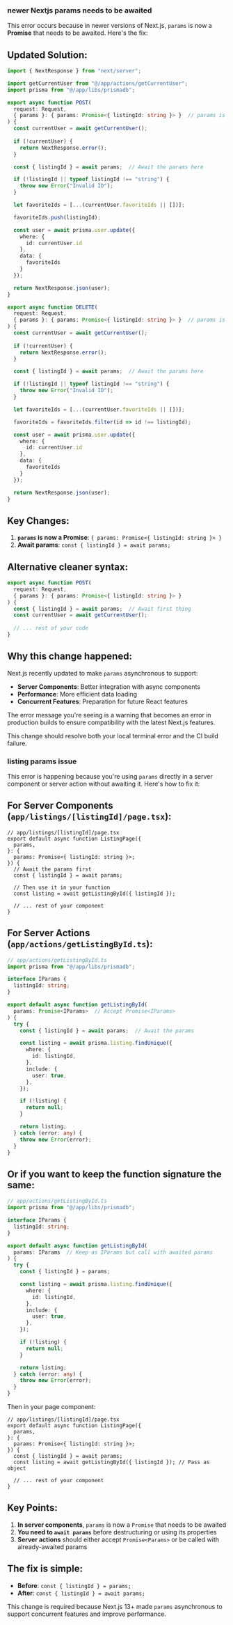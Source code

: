 ### newer Nextjs params needs to be awaited
This error occurs because in newer versions of Next.js, `params` is now a **Promise** that needs to be awaited. Here's the fix:

## Updated Solution:

```typescript
import { NextResponse } from "next/server";

import getCurrentUser from "@/app/actions/getCurrentUser";
import prisma from "@/app/libs/prismadb";

export async function POST(
  request: Request,
  { params }: { params: Promise<{ listingId: string }> }  // params is a Promise
) {
  const currentUser = await getCurrentUser();
  
  if (!currentUser) {
    return NextResponse.error();
  }

  const { listingId } = await params;  // Await the params here

  if (!listingId || typeof listingId !== "string") {
    throw new Error("Invalid ID");
  }

  let favoriteIds = [...(currentUser.favoriteIds || [])];

  favoriteIds.push(listingId);

  const user = await prisma.user.update({
    where: {
      id: currentUser.id
    },
    data: {
      favoriteIds
    }
  });

  return NextResponse.json(user);
}

export async function DELETE(
  request: Request,
  { params }: { params: Promise<{ listingId: string }> }  // params is a Promise
) {
  const currentUser = await getCurrentUser();
  
  if (!currentUser) {
    return NextResponse.error();
  }

  const { listingId } = await params;  // Await the params here

  if (!listingId || typeof listingId !== "string") {
    throw new Error("Invalid ID");
  }

  let favoriteIds = [...(currentUser.favoriteIds || [])];

  favoriteIds = favoriteIds.filter(id => id !== listingId);

  const user = await prisma.user.update({
    where: {
      id: currentUser.id
    },
    data: {
      favoriteIds
    }
  });

  return NextResponse.json(user);
}
```

## Key Changes:

1. **`params` is now a Promise**: `{ params: Promise<{ listingId: string }> }`
2. **Await params**: `const { listingId } = await params;`

## Alternative cleaner syntax:

```typescript
export async function POST(
  request: Request,
  { params }: { params: Promise<{ listingId: string }> }
) {
  const { listingId } = await params;  // Await first thing
  const currentUser = await getCurrentUser();
  
  // ... rest of your code
}
```

## Why this change happened:

Next.js recently updated to make `params` asynchronous to support:
- **Server Components**: Better integration with async components
- **Performance**: More efficient data loading
- **Concurrent Features**: Preparation for future React features

The error message you're seeing is a warning that becomes an error in production builds to ensure compatibility with the latest Next.js features.

This change should resolve both your local terminal error and the CI build failure.

### listing params issue
This error is happening because you're using `params` directly in a server component or server action without awaiting it. Here's how to fix it:

## For Server Components (`app/listings/[listingId]/page.tsx`):

```tsx
// app/listings/[listingId]/page.tsx
export default async function ListingPage({
  params,
}: {
  params: Promise<{ listingId: string }>;
}) {
  // Await the params first
  const { listingId } = await params;
  
  // Then use it in your function
  const listing = await getListingById({ listingId });

  // ... rest of your component
}
```

## For Server Actions (`app/actions/getListingById.ts`):

```typescript
// app/actions/getListingById.ts
import prisma from "@/app/libs/prismadb";

interface IParams {
  listingId: string;
}

export default async function getListingById(
  params: Promise<IParams>  // Accept Promise<IParams>
) {
  try {
    const { listingId } = await params;  // Await the params

    const listing = await prisma.listing.findUnique({
      where: {
        id: listingId,
      },
      include: {
        user: true,
      },
    });

    if (!listing) {
      return null;
    }

    return listing;
  } catch (error: any) {
    throw new Error(error);
  }
}
```

## Or if you want to keep the function signature the same:

```typescript
// app/actions/getListingById.ts
import prisma from "@/app/libs/prismadb";

interface IParams {
  listingId: string;
}

export default async function getListingById(
  params: IParams  // Keep as IParams but call with awaited params
) {
  try {
    const { listingId } = params;

    const listing = await prisma.listing.findUnique({
      where: {
        id: listingId,
      },
      include: {
        user: true,
      },
    });

    if (!listing) {
      return null;
    }

    return listing;
  } catch (error: any) {
    throw new Error(error);
  }
}
```

Then in your page component:

```tsx
// app/listings/[listingId]/page.tsx
export default async function ListingPage({
  params,
}: {
  params: Promise<{ listingId: string }>;
}) {
  const { listingId } = await params;
  const listing = await getListingById({ listingId }); // Pass as object
  
  // ... rest of your component
}
```

## Key Points:

1. **In server components**, `params` is now a `Promise` that needs to be awaited
2. **You need to `await params`** before destructuring or using its properties
3. **Server actions** should either accept `Promise<Params>` or be called with already-awaited params

## The fix is simple:

- **Before**: `const { listingId } = params;`
- **After**: `const { listingId } = await params;`

This change is required because Next.js 13+ made `params` asynchronous to support concurrent features and improve performance.